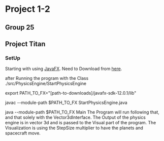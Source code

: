 # Project 1-2
## Group 25

## Project Titan

### SetUp

Starting with using [JavaFX](https://openjfx.io). Need to Download from [here](https://openjfx.io).

after Running the program with the Class ./src/PhysicsEngine/StartPhysicsEngine

export PATH_TO_FX="[path-to-downloads]/javafx-sdk-12.0.1/lib"

javac --module-path $PATH_TO_FX StartPhysicsEngine.java

java --module-path $PATH_TO_FX Main
The Program will run following that, and that solely with the Vector3dInterface. The Output of the physics engine is in vector 3d and is passed to the Visual part of the program. The Visualization is using the StepSize multiplier to have the planets and spacecraft move.

